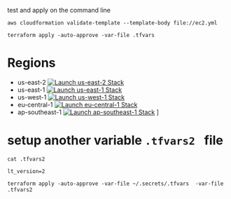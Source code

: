 
test and apply on the command line
```
aws cloudformation validate-template --template-body file://ec2.yml

terraform apply -auto-approve -var-file .tfvars 
```

# Regions

* us-east-2 [![Launch us-east-2 Stack](https://cdn.rawgit.com/buildkite/cloudformation-launch-stack-button-svg/master/launch-stack.svg)](https://us-east-2.console.aws.amazon.com/cloudformation/home?region=us-east-2#/stacks/quickcreate?templateURL=https%3A%2F%2Fs3.amazonaws.com%2Fzos-solfunmeme-tine-cf-template%2Fzos-solfunmeme-tine-the-introspector-is-not-eliza-stack-template-one-click-installer.yaml&stackName=zos-solfunmeme-tine-the-introspector-is-not-eliza-stack-template-one-click-installer&param_S3BucketPattern=tine_agent_*&param_GroqKey=&param_TokenizerImage=h4ckermike%2Felizaos-eliza%3Afeature-arm64_fastembed&param_TwitterPassword=&param_NameTag=tine-dev&param_SSMParameterPattern=tine_agent_*&param_TwitterUserName=&param_LaunchTemplateVersion=&param_TwitterEmail=&param_AgentImage=h4ckermike%2Felizaos-eliza%3Afeature-arm64_fastembed&param_AmiId=ami-0f5eef59f3e09d816)
* us-east-1 [![Launch us-east-1 Stack](https://cdn.rawgit.com/buildkite/cloudformation-launch-stack-button-svg/master/launch-stack.svg)](https://us-east-1.console.aws.amazon.com/cloudformation/home?region=us-east-1#/stacks/quickcreate?templateURL=https%3A%2F%2Fs3.amazonaws.com%2Fzos-solfunmeme-tine-cf-template%2Fzos-solfunmeme-tine-the-introspector-is-not-eliza-stack-template-one-click-installer.yaml&stackName=zos-solfunmeme-tine-the-introspector-is-not-eliza-stack-template-one-click-installer&param_S3BucketPattern=tine_agent_*&param_GroqKey=&param_TokenizerImage=h4ckermike%2Felizaos-eliza%3Afeature-arm64_fastembed&param_TwitterPassword=&param_NameTag=tine-dev&param_SSMParameterPattern=tine_agent_*&param_TwitterUserName=&param_LaunchTemplateVersion=&param_TwitterEmail=&param_AgentImage=h4ckermike%2Felizaos-eliza%3Afeature-arm64_fastembed&param_AmiId=ami-015e5cd4253df9de1)
* us-west-1 [![Launch us-west-1 Stack](https://cdn.rawgit.com/buildkite/cloudformation-launch-stack-button-svg/master/launch-stack.svg)](https://us-west-1.console.aws.amazon.com/cloudformation/home?region=us-west-1#/stacks/quickcreate?templateURL=https%3A%2F%2Fs3.amazonaws.com%2Fzos-solfunmeme-tine-cf-template%2Fzos-solfunmeme-tine-the-introspector-is-not-eliza-stack-template-one-click-installer.yaml&stackName=zos-solfunmeme-tine-the-introspector-is-not-eliza-stack-template-one-click-installer&param_S3BucketPattern=tine_agent_*&param_GroqKey=&param_TokenizerImage=h4ckermike%2Felizaos-eliza%3Afeature-arm64_fastembed&param_TwitterPassword=&param_NameTag=tine-dev&param_SSMParameterPattern=tine_agent_*&param_TwitterUserName=&param_LaunchTemplateVersion=&param_TwitterEmail=&param_AgentImage=h4ckermike%2Felizaos-eliza%3Afeature-arm64_fastembed&param_AmiId=ami-050f68a6fa8be1b27)
* eu-central-1 [![Launch eu-central-1 Stack](https://cdn.rawgit.com/buildkite/cloudformation-launch-stack-button-svg/master/launch-stack.svg)](https://eu-central-1.console.aws.amazon.com/cloudformation/home?region=eu-central-1#/stacks/quickcreate?templateURL=https%3A%2F%2Fs3.amazonaws.com%2Fzos-solfunmeme-tine-cf-template%2Fzos-solfunmeme-tine-the-introspector-is-not-eliza-stack-template-one-click-installer.yaml&stackName=zos-solfunmeme-tine-the-introspector-is-not-eliza-stack-template-one-click-installer&param_S3BucketPattern=tine_agent_*&param_GroqKey=&param_TokenizerImage=h4ckermike%2Felizaos-eliza%3Afeature-arm64_fastembed&param_TwitterPassword=&param_NameTag=tine-dev&param_SSMParameterPattern=tine_agent_*&param_TwitterUserName=&param_LaunchTemplateVersion=&param_TwitterEmail=&param_AgentImage=h4ckermike%2Felizaos-eliza%3Afeature-arm64_fastembed&param_AmiId=ami-002c77210a36906b6)
* ap-southeast-1 [![Launch ap-southeast-1 Stack](https://cdn.rawgit.com/buildkite/cloudformation-launch-stack-button-svg/master/launch-stack.svg)](https://ap-southeast-1.console.aws.amazon.com/cloudformation/home?region=ap-southeast-1#/stacks/quickcreate?templateURL=https%3A%2F%2Fs3.amazonaws.com%2Fzos-solfunmeme-tine-cf-template%2Fzos-solfunmeme-tine-the-introspector-is-not-eliza-stack-template-one-click-installer.yaml&stackName=zos-solfunmeme-tine-the-introspector-is-not-eliza-stack-template-one-click-installer&param_S3BucketPattern=tine_agent_*&param_GroqKey=&param_TokenizerImage=h4ckermike%2Felizaos-eliza%3Afeature-arm64_fastembed&param_TwitterPassword=&param_NameTag=tine-dev&param_SSMParameterPattern=tine_agent_*&param_TwitterUserName=&param_LaunchTemplateVersion=&param_TwitterEmail=&param_AgentImage=h4ckermike%2Felizaos-eliza%3Afeature-arm64_fastembed&param_AmiId=ami-0a20a97f971b7d4c4)
]


# setup another variable `.tfvars2 ` file

`cat .tfvars2 `

```
lt_version=2
```

```
terraform apply -auto-approve -var-file ~/.secrets/.tfvars  -var-file .tfvars2 
```
